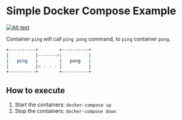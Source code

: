 # Simple Docker Compose Example

[![Alt text](https://tech.4germany.org/wp-content/uploads/2020/01/Logo-Final-02-copy-1-300x109-1.png)](https://tech.4germany.org)

Container `ping` will call `ping pong` command, to `ping` container `pong`.

```sh
+----------+        +----------+
|          |------->|          |
|   ping   |        |   pong   |
|          |< - - - |          |
+----------+        +----------+
```

## How to execute

1. Start the containers: `docker-compose up`
2. Stop the containers: `docker-compose down`
